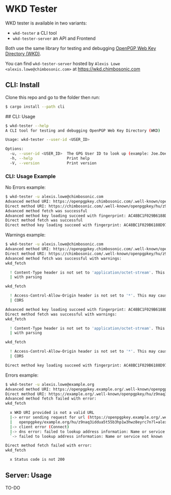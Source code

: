 # WKD Tester

WKD tester is available in two variants:

- `wkd-tester` a CLI tool
- `wkd-tester-server` an API and Frontend

Both use the same library for testing and debugging [OpenPGP Web Key Directory (WKD)](https://datatracker.ietf.org/doc/draft-koch-openpgp-webkey-service/).

You can find `wkd-tester-server` hosted by `Alexis Lowe <alexis.lowe@chimbosonic.com>` at https://wkd.chimbosonic.com

## CLI: Install

Clone this repo and go to the folder then run:

```bash
$ cargo install --path cli
```

## CLI: Usage

```bash
$ wkd-tester --help
A CLI tool for testing and debugging OpenPGP Web Key Directory (WKD)

Usage: wkd-tester --user-id <USER_ID>

Options:
  -u, --user-id <USER_ID>  The GPG User ID to look up (example: Joe.Doe@example.org)
  -h, --help               Print help
  -V, --version            Print version
```

### CLI: Usage Example

No Errors example:
```bash
$ wkd-tester -u alexis.lowe@chimbosonic.com
Advanced method URI: https://openpgpkey.chimbosonic.com/.well-known/openpgpkey/chimbosonic.com/hu/z9naq3iddua5t55b3hp1w3hwz8eyrc7n?l=alexis.lowe
Direct method URI: https://chimbosonic.com/.well-known/openpgpkey/hu/z9naq3iddua5t55b3hp1w3hwz8eyrc7n?l=alexis.lowe
Advanced method fetch was successful
Advanced method key loading succeed with fingerprint: AC48BC1F029B6188D97E2D807C855DB4466DF0C6
Direct method fetch was successful
Direct method key loading succeed with fingerprint: AC48BC1F029B6188D97E2D807C855DB4466DF0C6
```

Warnings example:
```bash
$ wkd-tester -u alexis.lowe@chimbosonic.com
Advanced method URI: https://openpgpkey.chimbosonic.com/.well-known/openpgpkey/chimbosonic.com/hu/z9naq3iddua5t55b3hp1w3hwz8eyrc7n?l=alexis.lowe
Direct method URI: https://chimbosonic.com/.well-known/openpgpkey/hu/z9naq3iddua5t55b3hp1w3hwz8eyrc7n?l=alexis.lowe
Advanced method fetch was successful with warnings:
wkd_fetch

  ! Content-Type header is not set to 'application/octet-stream'. This may cause issues
  | with parsing

wkd_fetch

  ! Access-Control-Allow-Origin header is not set to '*'. This may cause issues with
  | CORS

Advanced method key loading succeed with fingerprint: AC48BC1F029B6188D97E2D807C855DB4466DF0C6
Direct method fetch was successful with warnings:
wkd_fetch

  ! Content-Type header is not set to 'application/octet-stream'. This may cause issues
  | with parsing

wkd_fetch

  ! Access-Control-Allow-Origin header is not set to '*'. This may cause issues with
  | CORS

Direct method key loading succeed with fingerprint: AC48BC1F029B6188D97E2D807C855DB4466DF0C6
```

Errors example:
```bash
$ wkd-tester -u alexis.lowe@example.org
Advanced method URI: https://openpgpkey.example.org/.well-known/openpgpkey/example.org/hu/z9naq3iddua5t55b3hp1w3hwz8eyrc7n?l=alexis.lowe
Direct method URI: https://example.org/.well-known/openpgpkey/hu/z9naq3iddua5t55b3hp1w3hwz8eyrc7n?l=alexis.lowe
Advanced method fetch failed with error:
wkd_fetch

  x WKD URI provided is not a valid URL
  |-> error sending request for url (https://openpgpkey.example.org/.well-known/
  |   openpgpkey/example.org/hu/z9naq3iddua5t55b3hp1w3hwz8eyrc7n?l=alexis.lowe)
  |-> client error (Connect)
  |-> dns error: failed to lookup address information: Name or service not known
  `-> failed to lookup address information: Name or service not known

Direct method fetch failed with error:
wkd_fetch

  x Status code is not 200
```

## Server: Usage

TO-DO